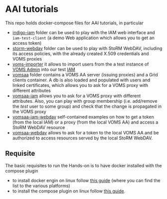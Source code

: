 # AAI tutorials

This repo holds docker-compose files for AAI tutorials, in particular

* [indigo-iam](./indigo-iam/) folder can be used to play with the IAM web interface and `iam-test-client` (a demo Web application which allows you to get an access token)
* [storm-webdav](./storm-webdav/) folder can be used to play with StoRM WebDAV, including its access policies, with the already created X.509 credentials and VOMS proxies
* [voms-importer](./voms-importer/) it allows to import users from the a test instance of [VOMS Admin](https://meteora.cloud.cnaf.infn.it:8443/) into our test [IAM](https://iam-dev.cloud.cnaf.infn.it)
* [vomsaa](./vomsaa) folder contains a VOMS AA server (issuing proxies) and a Grid clients container. A db is also loaded and populated with users and linked certificates, which allows you to ask for a VOMS proxy with different attributes
* [vomsaa-iam](./vomsaa-iam) allows you to ask for a VOMS proxy with different attributes. Also, you can play with group membership (i.e. add/remove the _test_ user to some group) and check that the change is propagated in the VOMS proxy
* [vomsaa-iam-webdav](./vomsaa-iam-webdav/) self-contained examples on how to get a token (from the local IAM) or a proxy (from the local VOMS AA) and access a StoRM WebDAV resource
* [vomsaa-webdav](./vomsaa-webdav/) allows to ask for a token to the local VOMS AA and be authorized to access resources served by the local StoRM WebDAV.

## Requisite

The basic requisites to run the Hands-on is to have docker installed with the compose plugin

- to install docker engin on linux follow [this guide](https://docs.docker.com/engine/install/) (where you can find the list to the various platforms)
- to install the compose plugin on linux follow [this guide](https://docs.docker.com/compose/install/linux/).